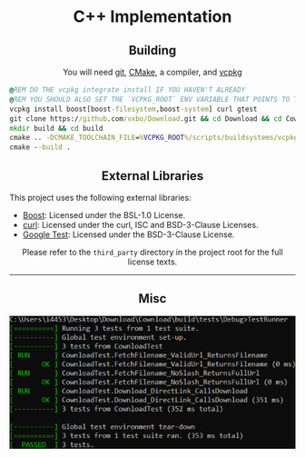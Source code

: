 ﻿<html>
  <body>
    <div align="center">
      <h1>C++ Implementation</h1>
      <h2>Building</h2>
      <p>You will need <a href="https://git-scm.com">git</a>, <a href="https://cmake.org">CMake</a>, a compiler, and <a href="https://vcpkg.io">vcpkg</a></p>
    </div>
    
```bat
@REM DO THE vcpkg integrate install IF YOU HAVEN'T ALREADY
@REM YOU SHOULD ALSO SET THE `VCPKG_ROOT` ENV VARIABLE THAT POINTS TO THE VCPKG DIRECTORY
vcpkg install boost[boost-filesystem,boost-system] curl gtest
git clone https://github.com/vxbo/Download.git && cd Download && cd Cownload++
mkdir build && cd build
cmake .. -DCMAKE_TOOLCHAIN_FILE=%VCPKG_ROOT%/scripts/buildsystems/vcpkg.cmake
cmake --build .
```
  <div align="center">
    <h2>External Libraries</h2>
  </div>
  <p>This project uses the following external libraries:</p>
  <ul>
    <li><a href="https://www.boost.org">Boost</a>: Licensed under the BSL-1.0 License.</li>
    <li><a href="https://curl.se">curl</a>: Licensed under the curl, ISC and BSD-3-Clause Licenses.</li>
    <li><a href="https://github.com/google/googletest">Google Test</a>: Licensed under the BSD-3-Clause License.</li>
  </ul>
  <div align="center">
    <p>Please refer to the <code>third_party</code> directory in the project root for the full license texts.</p>
    <hr>
    <h2>Misc</h2>
    <img src="media/progress.png" alt="lol have fun with that xd">
  </div>
  </body>
</html>